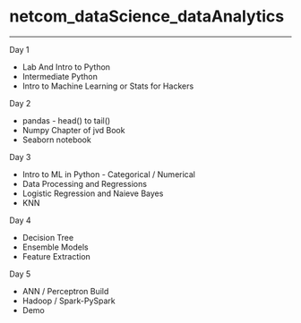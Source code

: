 # netcom_dataScience_dataAnalytics
---
Day 1
* Lab And Intro to Python
* Intermediate Python
* Intro to Machine Learning or Stats for Hackers  

Day 2
* pandas - head() to tail()
* Numpy Chapter of jvd Book
* Seaborn notebook 

Day 3
* Intro to ML in Python - Categorical / Numerical
* Data Processing and Regressions
* Logistic Regression and Naieve Bayes
* KNN 

Day 4
* Decision Tree
* Ensemble Models
* Feature Extraction 

Day 5
* ANN / Perceptron Build
* Hadoop / Spark-PySpark
* Demo 

